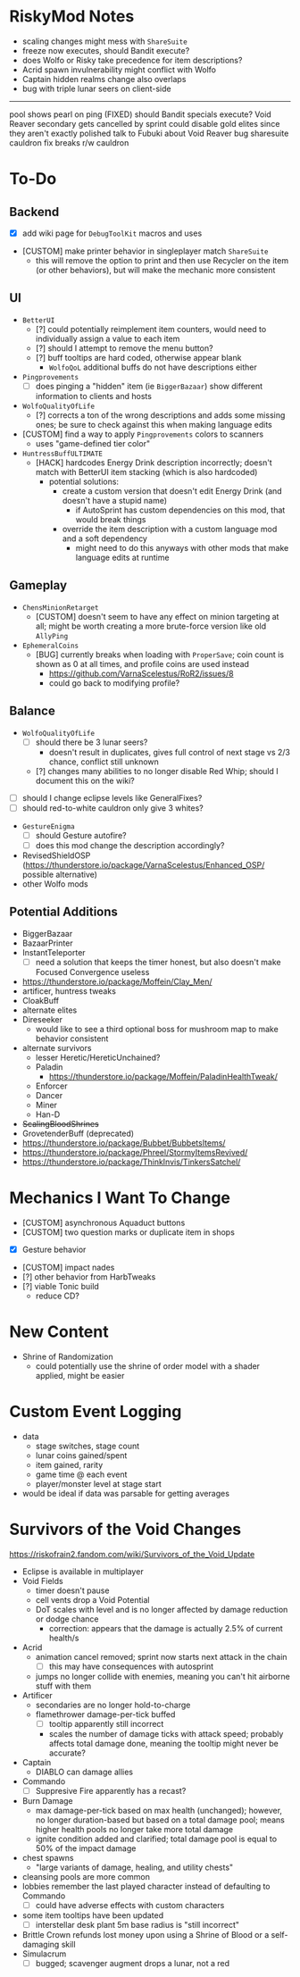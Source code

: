 # RiskyMod Notes
- scaling changes might mess with `ShareSuite`
- freeze now executes, should Bandit execute?
- does Wolfo or Risky take precedence for item descriptions?
- Acrid spawn invulnerability might conflict with Wolfo
- Captain hidden realms change also overlaps
- bug with triple lunar seers on client-side
___

pool shows pearl on ping (FIXED)
should Bandit specials execute?
Void Reaver secondary gets cancelled by sprint
could disable gold elites since they aren't exactly polished
talk to Fubuki about Void Reaver bug
sharesuite cauldron fix breaks r/w cauldron

# To-Do
## Backend
- [X] add wiki page for `DebugToolKit` macros and uses
- [CUSTOM] make printer behavior in singleplayer match `ShareSuite`
  - this will remove the option to print and then use Recycler on the item (or other behaviors), but will make the mechanic more consistent

## UI
- `BetterUI`
  - [?] could potentially reimplement item counters, would need to individually assign a value to each item
  - [?] should I attempt to remove the menu button?
  - [?] buff tooltips are hard coded, otherwise appear blank
    - `WolfoQoL` additional buffs do not have descriptions either
- `Pingprovements`
  - [ ] does pinging a "hidden" item (ie `BiggerBazaar`) show different information to clients and hosts
- `WolfoQualityOfLife`
  - [?] corrects a ton of the wrong descriptions and adds some missing ones; be sure to check against this when making language edits
- [CUSTOM] find a way to apply `Pingprovements` colors to scanners
  - uses "game-defined tier color"
- `HuntressBuffULTIMATE`
  - [HACK] hardcodes Energy Drink description incorrectly; doesn't match with BetterUI item stacking (which is also hardcoded)
    - potential solutions:
      - create a custom version that doesn't edit Energy Drink (and doesn't have a stupid name)
        - if AutoSprint has custom dependencies on this mod, that would break things
      - override the item description with a custom language mod and a soft dependency
        - might need to do this anyways with other mods that make language edits at runtime

## Gameplay
- `ChensMinionRetarget`
  - [CUSTOM] doesn't seem to have any effect on minion targeting at all; might be worth creating a more brute-force version like old `AllyPing`
- `EphemeralCoins`
  - [BUG] currently breaks when loading with `ProperSave`; coin count is shown as 0 at all times, and profile coins are used instead
    - https://github.com/VarnaScelestus/RoR2/issues/8
    - could go back to modifying profile?

## Balance
- `WolfoQualityOfLife`
  - [ ] should there be 3 lunar seers?
    - doesn't result in duplicates, gives full control of next stage vs 2/3 chance, conflict still unknown
  - [?] changes many abilities to no longer disable Red Whip; should I document this on the wiki?
- [ ] should I change eclipse levels like GeneralFixes?
- [ ] should red-to-white cauldron only give 3 whites?
- `GestureEnigma`
  - [ ] should Gesture autofire?
  - [ ] does this mod change the description accordingly?

- RevisedShieldOSP (https://thunderstore.io/package/VarnaScelestus/Enhanced_OSP/ possible alternative)
- other Wolfo mods

## Potential Additions
- BiggerBazaar
- BazaarPrinter
- InstantTeleporter
  - [ ] need a solution that keeps the timer honest, but also doesn't make Focused Convergence useless
- https://thunderstore.io/package/Moffein/Clay_Men/
- artificer, huntress tweaks
- CloakBuff
- alternate elites
- Direseeker
  - would like to see a third optional boss for mushroom map to make behavior consistent
- alternate survivors
  - lesser Heretic/HereticUnchained?
  - Paladin
    - https://thunderstore.io/package/Moffein/PaladinHealthTweak/
  - Enforcer
  - Dancer
  - Miner
  - Han-D
- ~~ScalingBloodShrines~~
- GrovetenderBuff (deprecated)
- https://thunderstore.io/package/Bubbet/BubbetsItems/
- https://thunderstore.io/package/Phreel/StormyItemsRevived/
- https://thunderstore.io/package/ThinkInvis/TinkersSatchel/

# Mechanics I Want To Change
- [CUSTOM] asynchronous Aquaduct buttons
- [CUSTOM] two question marks or duplicate item in shops
- [X] Gesture behavior
- [CUSTOM] impact nades
- [?] other behavior from HarbTweaks
- [?] viable Tonic build
  - reduce CD?

# New Content
- Shrine of Randomization
  - could potentially use the shrine of order model with a shader applied, might be easier

# Custom Event Logging
- data
  - stage switches, stage count
  - lunar coins gained/spent
  - item gained, rarity
  - game time @ each event
  - player/monster level at stage start
- would be ideal if data was parsable for getting averages

# Survivors of the Void Changes
https://riskofrain2.fandom.com/wiki/Survivors_of_the_Void_Update

- Eclipse is available in multiplayer
- Void Fields
  - timer doesn't pause
  - cell vents drop a Void Potential
  - DoT scales with level and is no longer affected by damage reduction or dodge chance
    - correction: appears that the damage is actually 2.5% of current health/s
- Acrid
  - animation cancel removed; sprint now starts next attack in the chain
    - [ ] this may have consequences with autosprint
  - jumps no longer collide with enemies, meaning you can't hit airborne stuff with them
- Artificer
  - secondaries are no longer hold-to-charge
  - flamethrower damage-per-tick buffed
    - [ ] tooltip apparently still incorrect
    - scales the number of damage ticks with attack speed; probably affects total damage done, meaning the tooltip might never be accurate?
- Captain
  - DIABLO can damage allies
- Commando
  - [ ] Suppresive Fire apparently has a recast?
- Burn Damage
  - max damage-per-tick based on max health (unchanged); however, no longer duration-based but based on a total damage pool; means higher health pools no longer take more total damage
  - ignite condition added and clarified; total damage pool is equal to 50% of the impact damage
- chest spawns
  - "large variants of damage, healing, and utility chests"
- cleansing pools are more common
- lobbies remember the last played character instead of defaulting to Commando
  - [ ] could have adverse effects with custom characters
- some item tooltips have been updated
  - [ ] interstellar desk plant 5m base radius is "still incorrect"
- Brittle Crown refunds lost money upon using a Shrine of Blood or a self-damaging skill
- Simulacrum
  - [ ] bugged; scavenger augment drops a lunar, not a red
